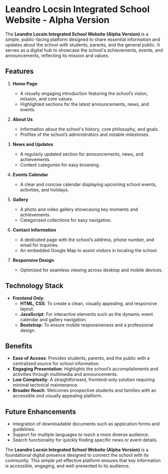 # Leandro Locsin Integrated School Website - Alpha Version  

The **Leandro Locsin Integrated School Website (Alpha Version)** is a simple, public-facing platform designed to share essential information and updates about the school with students, parents, and the general public. It serves as a digital hub to showcase the school's achievements, events, and announcements, reflecting its mission and values.  

## **Features**  

1. **Home Page**  
   - A visually engaging introduction featuring the school’s vision, mission, and core values.  
   - Highlighted sections for the latest announcements, news, and events.  

2. **About Us**  
   - Information about the school's history, core philosophy, and goals.  
   - Profiles of the school’s administrators and notable milestones.  

3. **News and Updates**  
   - A regularly updated section for announcements, news, and achievements.  
   - Content categories for easy browsing.  

4. **Events Calendar**  
   - A clear and concise calendar displaying upcoming school events, activities, and holidays.  

5. **Gallery**  
   - A photo and video gallery showcasing key moments and achievements.  
   - Categorized collections for easy navigation.  

6. **Contact Information**  
   - A dedicated page with the school’s address, phone number, and email for inquiries.  
   - An embedded Google Map to assist visitors in locating the school.  

7. **Responsive Design**  
   - Optimized for seamless viewing across desktop and mobile devices.  

## **Technology Stack**  
- **Frontend Only**:  
  - **HTML, CSS**: To create a clean, visually appealing, and responsive layout.  
  - **JavaScript**: For interactive elements such as the dynamic event calendar and gallery navigation.  
  - **Bootstrap**: To ensure mobile responsiveness and a professional design.  

## **Benefits**  
- **Ease of Access**: Provides students, parents, and the public with a centralized source for school information.  
- **Engaging Presentation**: Highlights the school’s accomplishments and activities through multimedia and announcements.  
- **Low Complexity**: A straightforward, frontend-only solution requiring minimal technical maintenance.  
- **Broader Reach**: Welcomes prospective students and families with an accessible and visually appealing platform.  

## **Future Enhancements**  
- Integration of downloadable documents such as application forms and guidelines.  
- Support for multiple languages to reach a more diverse audience.  
- Search functionality for quickly finding specific news or event details.  

The **Leandro Locsin Integrated School Website (Alpha Version)** is a foundational digital presence designed to connect the school with its community. This simple yet effective platform ensures that key information is accessible, engaging, and well-presented to its audience.
